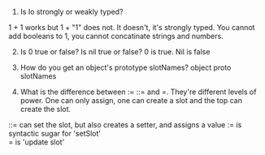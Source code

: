 1) Is Io strongly or weakly typed?

1 + 1 works but 1 + "1" does not. 
It doesn't, it's strongly typed. You cannot add booleans to 1, you cannot concatinate strings and numbers. 


2) Is 0 true or false? Is nil true or false?
   0 is true. Nil is false

3) How do you get an object's prototype slotNames?
   object proto slotNames

4) What is the difference between := ::= and =. They're different levels of power. One can only assign, one can create a slot and the top can create the slot. 

 ::= can set the slot, but also creates a setter, and assigns a value 
 := is syntactic sugar for 'setSlot'  
 = is 'update slot'  
